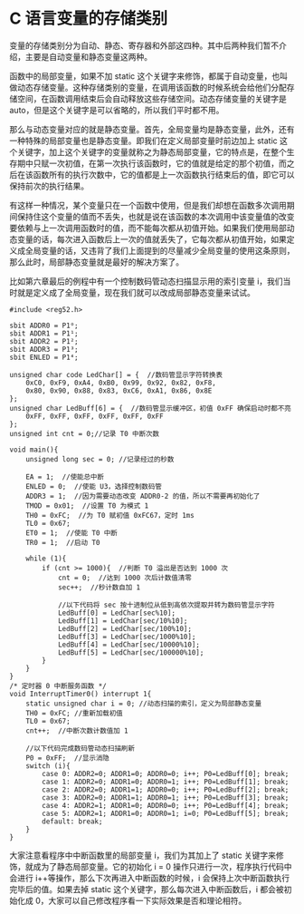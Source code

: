 # C 语言变量的存储类别

变量的存储类别分为自动、静态、寄存器和外部这四种。其中后两种我们暂不介绍，主要是自动变量和静态变量这两种。

函数中的局部变量，如果不加 static 这个关键字来修饰，都属于自动变量，也叫做动态存储变量。这种存储类别的变量，在调用该函数的时候系统会给他们分配存储空间，在函数调用结束后会自动释放这些存储空间。动态存储变量的关键字是 auto，但是这个关键字是可以省略的，所以我们平时都不用。

那么与动态变量对应的就是静态变量。首先，全局变量均是静态变量，此外，还有一种特殊的局部变量也是静态变量。即我们在定义局部变量时前边加上 static 这个关键字，加上这个关键字的变量就称之为静态局部变量，它的特点是，在整个生存期中只赋一次初值，在第一次执行该函数时，它的值就是给定的那个初值，而之后在该函数所有的执行次数中，它的值都是上一次函数执行结束后的值，即它可以保持前次的执行结果。

有这样一种情况，某个变量只在一个函数中使用，但是我们却想在函数多次调用期间保持住这个变量的值而不丢失，也就是说在该函数的本次调用中该变量值的改变要依赖与上一次调用函数时的值，而不能每次都从初值开始。如果我们使用局部动态变量的话，每次进入函数后上一次的值就丢失了，它每次都从初值开始，如果定义成全局变量的话，又违背了我们上面提到的尽量减少全局变量的使用这条原则，那么此时，局部静态变量就是最好的解决方案了。

比如第六章最后的例程中有一个控制数码管动态扫描显示用的索引变量 i，我们当时就是定义成了全局变量，现在我们就可以改成局部静态变量来试试。

```
#include <reg52.h>

sbit ADDR0 = P1⁰;
sbit ADDR1 = P1¹;
sbit ADDR2 = P1²;
sbit ADDR3 = P1³;
sbit ENLED = P1⁴;

unsigned char code LedChar[] = {  //数码管显示字符转换表
    0xC0, 0xF9, 0xA4, 0xB0, 0x99, 0x92, 0x82, 0xF8,
    0x80, 0x90, 0x88, 0x83, 0xC6, 0xA1, 0x86, 0x8E
};
unsigned char LedBuff[6] = {  //数码管显示缓冲区，初值 0xFF 确保启动时都不亮
    0xFF, 0xFF, 0xFF, 0xFF, 0xFF, 0xFF
};
unsigned int cnt = 0;//记录 T0 中断次数

void main(){
    unsigned long sec = 0; //记录经过的秒数

    EA = 1;  //使能总中断
    ENLED = 0;  //使能 U3，选择控制数码管
    ADDR3 = 1;  //因为需要动态改变 ADDR0-2 的值，所以不需要再初始化了
    TMOD = 0x01;  //设置 T0 为模式 1
    TH0 = 0xFC;  //为 T0 赋初值 0xFC67，定时 1ms
    TL0 = 0x67;
    ET0 = 1;  //使能 T0 中断
    TR0 = 1;  //启动 T0

    while (1){
        if (cnt >= 1000){  //判断 T0 溢出是否达到 1000 次
            cnt = 0;  //达到 1000 次后计数值清零
            sec++;  //秒计数自加 1

            //以下代码将 sec 按十进制位从低到高依次提取并转为数码管显示字符
            LedBuff[0] = LedChar[sec%10];
            LedBuff[1] = LedChar[sec/10%10];
            LedBuff[2] = LedChar[sec/100%10];
            LedBuff[3] = LedChar[sec/1000%10];
            LedBuff[4] = LedChar[sec/10000%10];
            LedBuff[5] = LedChar[sec/100000%10];
        }
    }
}
/* 定时器 0 中断服务函数 */
void InterruptTimer0() interrupt 1{
    static unsigned char i = 0; //动态扫描的索引，定义为局部静态变量
    TH0 = 0xFC; //重新加载初值
    TL0 = 0x67;
    cnt++;  //中断次数计数值加 1

    //以下代码完成数码管动态扫描刷新
    P0 = 0xFF;  //显示消隐
    switch (i){
        case 0: ADDR2=0; ADDR1=0; ADDR0=0; i++; P0=LedBuff[0]; break;
        case 1: ADDR2=0; ADDR1=0; ADDR0=1; i++; P0=LedBuff[1]; break;
        case 2: ADDR2=0; ADDR1=1; ADDR0=0; i++; P0=LedBuff[2]; break;
        case 3: ADDR2=0; ADDR1=1; ADDR0=1; i++; P0=LedBuff[3]; break;
        case 4: ADDR2=1; ADDR1=0; ADDR0=0; i++; P0=LedBuff[4]; break;
        case 5: ADDR2=1; ADDR1=0; ADDR0=1; i=0; P0=LedBuff[5]; break;
        default: break;
    }
}
```

大家注意看程序中中断函数里的局部变量 i，我们为其加上了 static 关键字来修饰，就成为了静态局部变量。它的初始化 i = 0 操作只进行一次，程序执行代码中会进行 i++等操作，那么下次再进入中断函数的时候，i 会保持上次中断函数执行完毕后的值。如果去掉 static 这个关键字，那么每次进入中断函数后，i 都会被初始化成 0，大家可以自己修改程序看一下实际效果是否和理论相符。